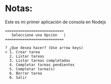 # Notas: 
Este es mi primer aplicación de consola en Nodejs

```
===========================
   Seleccione una Opción   |
===========================

? ¿Que desea hacer? (Use arrow keys)
> 1. Crear tarea
  2. Listar tareas
  3. Listar tareas completadas
  4. Completar tareas pendientes
  5. Completar tarea(s)
  6. Borrar tarea
  0. Salir

```